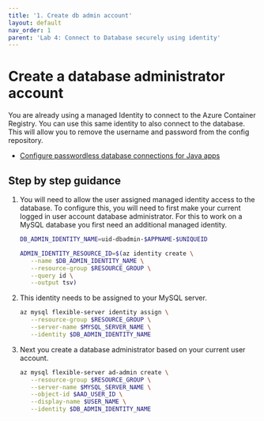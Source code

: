 ```yaml
---
title: '1. Create db admin account'
layout: default
nav_order: 1
parent: 'Lab 4: Connect to Database securely using identity'
---
```


# Create a database administrator account

You are already using a managed Identity to connect to the Azure Container Registry. You can use this same identity to also connect to the database. This will allow you to remove the username and password from the config repository.

- [Configure passwordless database connections for Java apps](https://learn.microsoft.com/azure/developer/java/ee/how-to-configure-passwordless-datasource?toc=%2Fazure%2Fdeveloper%2Fintro%2Ftoc.json&bc=%2Fazure%2Fdeveloper%2Fintro%2Fbreadcrumb%2Ftoc.json&tabs=mysql-flexible-serve)

## Step by step guidance

1. You will need to allow the user assigned managed identity access to the database. To configure this, you will need to first make your current logged in user account database administrator. For this to work on a MySQL database you first need an additional managed identity.

   ```bash
   DB_ADMIN_IDENTITY_NAME=uid-dbadmin-$APPNAME-$UNIQUEID

   ADMIN_IDENTITY_RESOURCE_ID=$(az identity create \
      --name $DB_ADMIN_IDENTITY_NAME \
      --resource-group $RESOURCE_GROUP \
      --query id \
      --output tsv)
   ```

1. This identity needs to be assigned to your MySQL server.

   ```bash
   az mysql flexible-server identity assign \
      --resource-group $RESOURCE_GROUP \
      --server-name $MYSQL_SERVER_NAME \
      --identity $DB_ADMIN_IDENTITY_NAME
   ```

1. Next you create a database administrator based on your current user account.

   ```bash
   az mysql flexible-server ad-admin create \
      --resource-group $RESOURCE_GROUP \
      --server-name $MYSQL_SERVER_NAME \
      --object-id $AAD_USER_ID \
      --display-name $USER_NAME \
      --identity $DB_ADMIN_IDENTITY_NAME
   ```
